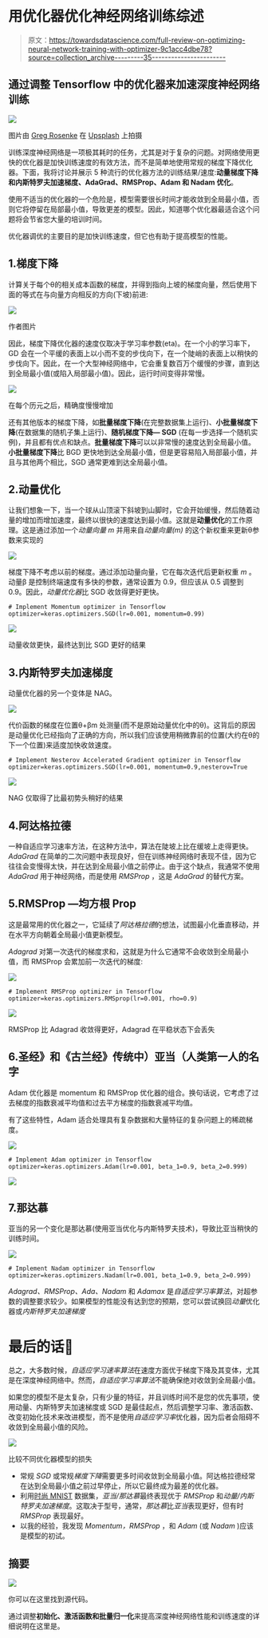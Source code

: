 # 用优化器优化神经网络训练综述

> 原文：<https://towardsdatascience.com/full-review-on-optimizing-neural-network-training-with-optimizer-9c1acc4dbe78?source=collection_archive---------35----------------------->

## 通过调整 Tensorflow 中的优化器来加速深度神经网络训练

![](img/cba1bfa3f3d31cd6e55c1db1d26984b7.png)

图片由 [Greg Rosenke](https://unsplash.com/@greg_rosenke) 在 [Upsplash](https://unsplash.com/photos/0vXelw6zOow) 上拍摄

训练深度神经网络是一项极其耗时的任务，尤其是对于复杂的问题。对网络使用更快的优化器是加快训练速度的有效方法，而不是简单地使用常规的梯度下降优化器。下面，我将讨论并展示 5 种流行的优化器方法的训练结果/速度:**动量梯度下降和内斯特罗夫加速梯度、AdaGrad、RMSProp、Adam 和 Nadam 优化**。

使用不适当的优化器的一个危险是，模型需要很长时间才能收敛到全局最小值，否则它将停留在局部最小值，导致更差的模型。因此，知道哪个优化器最适合这个问题将会节省您大量的培训时间。

优化器调优的主要目的是加快训练速度，但它也有助于提高模型的性能。

## 1.梯度下降

计算关于每个θ的相关成本函数的梯度，并得到指向上坡的梯度向量，然后使用下面的等式在与向量方向相反的方向(下坡)前进:

![](img/4979d7ca68810387b756bff3e0b123b6.png)

作者图片

因此，梯度下降优化器的速度仅取决于学习率参数(eta)。在一个小的学习率下，GD 会在一个平缓的表面上以小而不变的步伐向下，在一个陡峭的表面上以稍快的步伐向下。因此，在一个大型神经网络中，它会重复数百万个缓慢的步骤，直到达到全局最小值(或陷入局部最小值)。因此，运行时间变得非常慢。

![](img/384c71dceae73f51c6b60fa7911a9dfa.png)

在每个历元之后，精确度慢慢增加

还有其他版本的梯度下降，如**批量梯度下降**(在完整数据集上运行)、**小批量梯度下降**(在数据集的随机子集上运行)、**随机梯度下降— SGD** (在每一步选择一个随机实例)，并且都有优点和缺点。**批量梯度下降**可以以非常慢的速度达到全局最小值。**小批量梯度下降**比 BGD 更快地到达全局最小值，但是更容易陷入局部最小值，并且与其他两个相比，SGD 通常更难到达全局最小值。

## 2.动量优化

让我们想象一下，当一个球从山顶滚下斜坡到山脚时，它会开始缓慢，然后随着动量的增加而增加速度，最终以很快的速度达到最小值。这就是**动量优化**的工作原理。这是通过添加一个*动量向量 m* 并用来自*动量向量(m)* 的这个新权重来更新θ参数来实现的

![](img/d76d7644b5ac51d49a58b230a3dca11a.png)

梯度下降不考虑以前的梯度。通过添加动量向量，它在每次迭代后更新权重 *m* 。动量β 是控制终端速度有多快的参数，通常设置为 0.9，但应该从 0.5 调整到 0.9。因此，*动量优化器*比 SGD 收敛得更好更快。

```
# Implement Momentum optimizer in Tensorflow
optimizer=keras.optimizers.SGD(lr=0.001, momentum=0.99)
```

![](img/aca93a1d3ede022d1bfa4a60a308d6f4.png)

动量收敛更快，最终达到比 SGD 更好的结果

## 3.内斯特罗夫加速梯度

动量优化器的另一个变体是 NAG。

![](img/d258b08a0c3467c6d9ac7d711a901c57.png)

代价函数的梯度在位置θ+βm 处测量(而不是原始动量优化中的θ)。这背后的原因是动量优化已经指向了正确的方向，所以我们应该使用稍微靠前的位置(大约在θ的下一个位置)来适度加快收敛速度。

```
# Implement Nesterov Accelerated Gradient optimizer in Tensorflow
optimizer=keras.optimizers.SGD(lr=0.001, momentum=0.9,nesterov=True
```

![](img/1be35a3bfe62250b704af2bf2f271970.png)

NAG 仅取得了比最初势头稍好的结果

## 4.阿达格拉德

一种自适应学习速率方法，在这种方法中，算法在陡坡上比在缓坡上走得更快。 *AdaGrad* 在简单的二次问题中表现良好，但在训练神经网络时表现不佳，因为它往往会变慢得太快，并在达到全局最小值之前停止。由于这个缺点，我通常不使用 *AdaGrad* 用于神经网络，而是使用 *RMSProp* ，这是 *AdaGrad* 的替代方案。

## 5.RMSProp —均方根 Prop

这是最常用的优化器之一，它延续了*阿达格拉德*的想法，试图最小化垂直移动，并在水平方向朝着全局最小值更新模型。

*Adagrad* 对第一次迭代的梯度求和，这就是为什么它通常不会收敛到全局最小值，而 RMSProp 会累加前一次迭代的梯度:

![](img/b6be08a0c44291c00371f7c6e7cdefce.png)

```
# Implement RMSProp optimizer in Tensorflow
optimizer=keras.optimizers.RMSprop(lr=0.001, rho=0.9)
```

![](img/5d8667f6fc0b491114596d20cd98f807.png)

RMSProp 比 Adagrad 收敛得更好，Adagrad 在平稳状态下会丢失

## 6.圣经》和《古兰经》传统中）亚当（人类第一人的名字

Adam 优化器是 momentum 和 RMSProp 优化器的组合。换句话说，它考虑了过去梯度的指数衰减平均值和过去平方梯度的指数衰减平均值。

有了这些特性，Adam 适合处理具有复杂数据和大量特征的复杂问题上的稀疏梯度。

![](img/bd4745e236755305b7bc21a9eabe75b9.png)

```
# Implement Adam optimizer in Tensorflow
optimizer=keras.optimizers.Adam(lr=0.001, beta_1=0.9, beta_2=0.999)
```

![](img/8f6ccd076c9129f30006839c63363d48.png)

## 7.那达慕

亚当的另一个变化是那达慕(使用亚当优化与内斯特罗夫技术)，导致比亚当稍快的训练时间。

![](img/9f08e56639037d2a4f963f93af984444.png)

```
# Implement Nadam optimizer in Tensorflow
optimizer=keras.optimizers.Nadam(lr=0.001, beta_1=0.9, beta_2=0.999)
```

*Adagrad、RMSProp、Ada、Nadam* 和 *Adamax* 是*自适应学习率算法*，对超参数的调整要求较少。如果模型的性能没有达到您的预期，您可以尝试换回*动量*优化器或*内斯特罗夫加速梯度*

# 最后的话🖖

总之，大多数时候，*自适应学习速率算法*在速度方面优于梯度下降及其变体，尤其是在深度神经网络中。然而，*自适应学习率算法*不能确保绝对收敛到全局最小值。

如果您的模型不是太复杂，只有少量的特征，并且训练时间不是您的优先事项，使用动量、内斯特罗夫加速梯度或 SGD 是最佳起点，然后调整学习率、激活函数、改变初始化技术来改进模型，而不是使用*自适应学习率*优化器，因为后者会阻碍不收敛到全局最小值的风险。

![](img/da8d9ca43d7e611cd0511837931efacc.png)

比较不同优化器模型的损失

*   常规 *SGD* 或常规*梯度下降*需要更多时间收敛到全局最小值。阿达格拉德经常在达到全局最小值之前过早停止，所以它最终成为最差的优化器。
*   利用[时尚 MNIST](https://github.com/zalandoresearch/fashion-mnist) 数据集，*亚当/那达慕*最终表现优于 *RMSProp* 和*动量/内斯特罗夫加速梯度*。这取决于型号，通常，*那达慕*比*亚当*表现更好，但有时 *RMSProp* 表现最好。
*   以我的经验，我发现 *Momentum，RMSProp* ，和 *Adam* (或 *Nadam* )应该是模型的初试。

## 摘要

![](img/111ffa6b2084ee4b4ae45494165b1c2a.png)

你可以在这里找到源代码。

通过调整**初始化、激活函数和批量归一化**来提高深度神经网络性能和训练速度的详细说明在这里是。